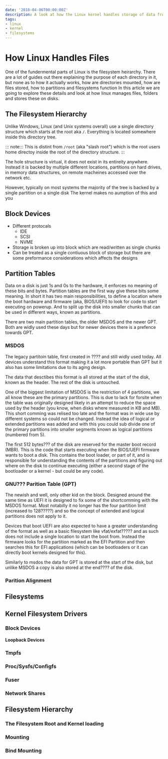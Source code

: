 ```yaml
---
date: '2018-04-06T00:00:00Z'
description: A look at how the Linux kernel handles storage of data from low level block devices to the file system hairachy.
tags:
- linux
- kernel
- filesystems
---
```


# How Linux Handles Files

One of the fundermental parts of Linux is the filesystem heirarchy. There are a lot of guides out there explaining the purpose of each directory in it, but none as to how it actually works, how are directories mounted, how are files stored, how to partitions and filesystems function
 In this article we are going to explore these details and look at how linux manages files, folders and stores these on disks.

## The Filesystem Hierarchy

Unlike Windows, Linux (and Unix systems overall) use a single directory structure which starts at the root aka `/`. Everything is located somewhere inside this directory tree.

::: note:::
This is distint from `/root` (aka "slash root") which is the root users home directoy inside the root of the directory structure.
:::

The hole structure is virtual, it does not exist in its entireity anywhere. Instead it is backed by multiple different locations, partitions on hard drives, in memory data structures, on remote macheines accessed over the network etc.

However, typically on most systems the majority of the tree is backed by a single partition on a single disk The kernel makes no aumption of this and you

## Block Devices

[disk-sector]: https://en.wikipedia.org/wiki/Disk_sector
[hard-drive-knowledge-blocks-vs-sectors]: http://www.alphaurax-computer.com/computer-tips/hard-drive-knowledge-blocks-vs-sectors

- Different protocals
  - IDE
  - SCSI
  - NVME
- Storage is broken up into block which are read/written as single chunks
- Can be treated as a single contiuous block of storage but there are some
  preformance considerations which affects the designs

## Partition Tables

Data on a disk is just 1s and 0s to the hardware, it enforces no meaning of
these bits and bytes. Partition tables are the first way give these bits some
meaning. In short it has two main responsibilities, to define a location where
the boot hardware and firmware (aka, BIOS/UEFI) to look for code to start
executing on powerup. And to split up the disk into smaller chunks that can be
used in different ways, known as partitions.

There are two main partition tables, the older MSDOS and the newer GPT. Both
are widly used these days but for newer devices there is a prefence towards
GPT.

### MSDOS

The legacy partitoin table, first created in ???? and still widly used today.
All devices understand this format making it a lot more portable than GPT but
it also has some limitations due to its aging design.

The data that desctibes this format is all stored at the start of the disk,
known as the header. The rest of the disk is untouched.

One of the biggest limitation of MSDOS is the restriction of 4 partitions, we
all know these are the primary partitions. This is due to lack for forsite when
the table was originally designed likely in an attempt to reduce the space used
by the header (you know, when disks where measured in KB and MB). This short
comming was relised too late and the format was in wide use by different
systems so could not be changed. Instead the idea of logical or extended
partitions was added and with this you could sub divide one of the primary
partitions into smaller segments known as logical partitions (numbered from 5).

The first 512 bytes??? of the disk are reserved for the master boot record
(MBR). This is the code that starts executing when the BIOS/UEFI firmware wants
to boot a disk. This contains the boot loader, or part of it, and is
responsible for understanding the contents of the partitions and figuring out
where on the disk to continue executing (either a second stage of the
bootloader or a kernel - but could be any code).

### GNU??? Parition Table (GPT)

The newish and well, only other kid on the block. Designed around the same time
as UEFI it is designed to fix some of the shortcomming with the MSDOS format.
Most notabilly it no longer has the four partition limit (increased to
128?????) and so the concept of extended and logical partitions does not apply
to it.

Devices that boot UEFI are also expected to have a greater understanding of the
format as well as a basic filesystem like vfat/exfat????? and as such does not
include a single location to start the boot from. Instead the firmware looks
for the partition marked as the EFI Partition and then searches this for EFI
applications (which can be bootloaders or it can directly boot kernels designed
for this).

Similarly to msdos the data for GPT is stored at the start of the disk, but
unlike MSDOS a copy is also stored at the end???? of the disk.

### Parition Alignment

## Filesystems

## Kernel Filesystem Drivers

### Block Devices

#### Loopback Devices

### Tmpfs

### Proc/Sysfs/Configfs

### Fuser

### Network Shares

## Filesystem Hierarchy

### The Filesystem Root and Kernel loading

### Mounting

### Bind Mounting
